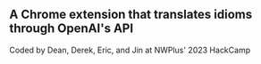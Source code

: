 ## A Chrome extension that translates idioms through OpenAI's API

Coded by Dean, Derek, Eric, and Jin at NWPlus' 2023 HackCamp
